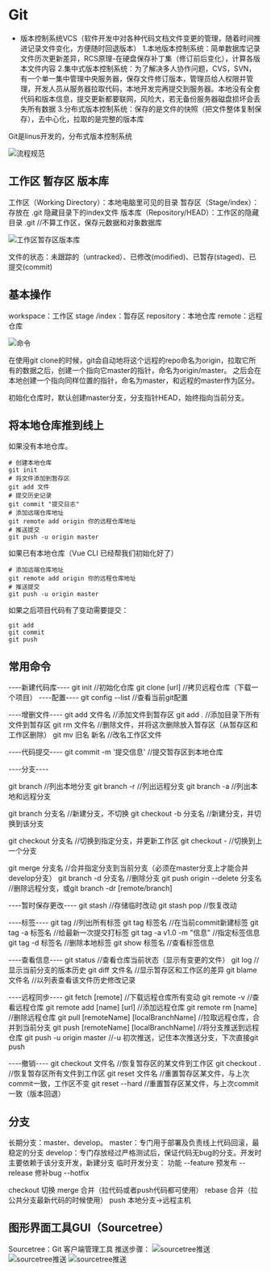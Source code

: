 # Git

* 版本控制系统VCS（软件开发中对各种代码文档文件变更的管理，随着时间推进记录文件变化，方便随时回退版本）
1.本地版本控制系统：简单数据库记录文件历次更新差异，RCS原理-在硬盘保存补丁集（修订前后变化），计算各版本文件内容
2.集中式版本控制系统：为了解决多人协作问题，CVS，SVN，有一个单一集中管理中央服务器，保存文件修订版本，管理员给人权限并管理，开发人员从服务器拉取代码，本地开发完再提交到服务器。本地没有全套代码和版本信息，提交更新都要联网，风险大，若无备份服务器磁盘损坏会丢失所有数据
3.分布式版本控制系统：保存的是文件的快照（把文件整体复制保存），去中心化，拉取的是完整的版本库

Git是linus开发的，分布式版本控制系统

![流程规范](./img/git%E6%B5%81%E7%A8%8B%E8%A7%84%E8%8C%83.png)

## 工作区 暂存区 版本库

工作区（Working Directory）：本地电脑里可见的目录
暂存区（Stage/index）：存放在 .git 隐藏目录下的index文件
版本库（Repository/HEAD）：工作区的隐藏目录 .git  //不算工作区，保存元数据和对象数据库

![工作区暂存区版本库](./img/work1.jpg)

文件的状态：未跟踪的（untracked）、已修改(modified)、已暂存(staged)、已提交(commit)

## 基本操作

workspace：工作区
stage /index：暂存区
repository：本地仓库
remote：远程仓库

![命令](./img/work2.jpg)

在使用git clone的时候，git会自动地将这个远程的repo命名为origin，拉取它所有的数据之后，创建一个指向它master的指针，命名为origin/master。
之后会在本地创建一个指向同样位置的指针，命名为master，和远程的master作为区分。

初始化仓库时，默认创建master分支，分支指针HEAD，始终指向当前分支。

## 将本地仓库推到线上

如果没有本地仓库。

```shell
# 创建本地仓库
git init
# 将文件添加到暂存区
git add 文件
# 提交历史记录
git commit "提交日志"
# 添加远端仓库地址
git remote add origin 你的远程仓库地址
# 推送提交
git push -u origin master
```

如果已有本地仓库（Vue CLI 已经帮我们初始化好了）

```shell
# 添加远端仓库地址
git remote add origin 你的远程仓库地址
# 推送提交
git push -u origin master
```

如果之后项目代码有了变动需要提交：

```shell
git add
git commit
git push
```

## 常用命令

----新建代码库----
git init          //初始化仓库
git clone [url]   //拷贝远程仓库（下载一个项目）
----配置----
git config --list  //查看当前git配置

----增删文件----
git add 文件名    //添加文件到暂存区
git add .         //添加目录下所有文件到暂存区
git rm 文件名     //删除文件，并将这次删除放入暂存区（从暂存区和工作区删除）
git mv 旧名 新名  //改名工作区文件

----代码提交----
git commit -m '提交信息'  //提交暂存区到本地仓库

----分支----

git branch           //列出本地分支
git branch -r        //列出远程分支
git branch -a        //列出本地和远程分支

git branch 分支名    //新建分支，不切换
git checkout -b 分支名 //新建分支，并切换到该分支

git checkout 分支名    //切换到指定分支，并更新工作区
git checkout -        //切换到上一个分支

git merge  分支名      //合并指定分支到当前分支（必须在master分支上才能合并develop分支）
git branch -d 分支名   //删除分支
git push origin --delete 分支名    //删除远程分支，或git branch -dr [remote/branch]

----暂时保存更改----
git stash        //存储临时改动
git stash pop    //恢复改动

----标签----
git tag                //列出所有标签
git tag 标签名         //在当前commit新建标签
git tag -a 标签名       //给最新一次提交打标签
git tag -a v1.0 -m "信息"    //指定标签信息
git tag -d 标签名       //删除本地标签
git show 标签名         //查看标签信息

----查看信息----
git status        //查看仓库当前状态（显示有变更的文件）
git log           //显示当前分支的版本历史
git diff  文件名  //显示暂存区和工作区的差异
git blame 文件名   //以列表查看该文件历史修改记录

----远程同步----
git fetch [remote]     //下载远程仓库所有变动
git remote  -v         //查看远程仓库
git remote add [name] [url]  //添加远程仓库
git remote rm [name]       //删除远程仓库
git pull [remoteName] [localBranchName]  //拉取远程仓库，合并到当前分支
git push [remoteName] [localBranchName]  //将分支推送到远程仓库
git push -u origin master  //-u 初次推送，记住本次推送分支，下次直接git push

----撤销----
git checkout 文件名    //恢复暂存区的某文件到工作区
git checkout .         //恢复暂存区所有文件到工作区
git reset 文件名        //重置暂存区某文件，与上次commit一致，工作区不变
git reset --hard       //重置暂存区某文件，与上次commit一致（版本回退）

## 分支

长期分支：master、develop。
    master：专门用于部署及负责线上代码回滚，最稳定的分支
    develop：专门存放经过严格测试后，保证代码无bug的分支。开发时主要依赖于该分支开发，新建分支
临时开发分支：
    功能     --feature
    预发布   --release
    修补bug  --hotfix

checkout 切换
merge 合并（拉代码或者push代码都可使用）
rebase 合并（拉公共分支最新代码的时候使用）
push 本地分支->远程主机

## 图形界面工具GUI（Sourcetree）

Sourcetree：Git 客户端管理工具
推送步骤：
![sourcetree推送](./img/sourcetree1.jpg)
![sourcetree推送](./img/sourcetree2.jpg)
![sourcetree推送](./img/sourcetree3.jpg)
